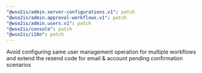 ```yaml
---
"@wso2is/admin.server-configurations.v1": patch
"@wso2is/admin.approval-workflows.v1": patch
"@wso2is/admin.users.v1": patch
"@wso2is/console": patch
"@wso2is/i18n": patch
---
```


Avoid configuring same user management operation for multiple workflows and extend the resend code for email & account pending confirmation scenarios
